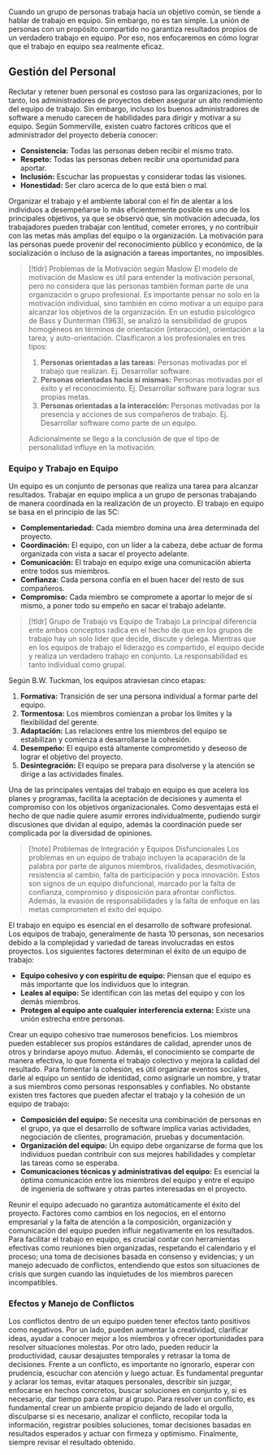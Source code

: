Cuando un grupo de personas trabaja hacia un objetivo común, se tiende a hablar de trabajo en equipo. Sin embargo, no es tan simple. La unión de personas con un propósito compartido no garantiza resultados propios de un verdadero trabajo en equipo. Por eso, nos enfocaremos en cómo lograr que el trabajo en equipo sea realmente eficaz.
## Gestión del Personal
Reclutar y retener buen personal es costoso para las organizaciones, por lo tanto, los administradores de proyectos deben asegurar un alto rendimiento del equipo de trabajo. Sin embargo, incluso los buenos administradores de software a menudo carecen de habilidades para dirigir y motivar a su equipo.
Según Sommerville, existen cuatro factores críticos que el administrador del proyecto debería conocer:
- **Consistencia:** Todas las personas deben recibir el mismo trato.
- **Respeto:** Todas las personas deben recibir una oportunidad para aportar.
- **Inclusión:** Escuchar las propuestas y considerar todas las visiones.
- **Honestidad:** Ser claro acerca de lo que está bien o mal.

Organizar el trabajo y el ambiente laboral con el fin de alentar a los individuos a desempeñarse lo más eficientemente posible es uno de los principales objetivos, ya que se observó que, sin motivación adecuada, los trabajadores pueden trabajar con lentitud, cometer errores, y no contribuir con las metas más amplias del equipo o la organización. La motivación para las personas puede provenir del reconocimiento público y económico, de la socialización o incluso de la asignación a tareas importantes, no imposibles.

>[!tldr] Problemas de la Motivación según Maslow
>El modelo de motivación de Maslow es útil para entender la motivación personal, pero no considera que las personas también forman parte de una organización o grupo profesional. Es importante pensar no solo en la motivación individual, sino también en cómo motivar a un equipo para alcanzar los objetivos de la organización.
>En un estudio psicológico de Bass y Dunterman (1963), se analizó la sensibilidad de grupos homogéneos en términos de orientación (interacción), orientación a la tarea, y auto-orientación. Clasificaron a los profesionales en tres tipos:
>
>1. **Personas orientadas a las tareas:** Personas motivadas por el trabajo que realizan. Ej. Desarrollar software.
>2. **Personas orientadas hacia sí mismas:** Personas motivadas por el éxito y el reconocimiento. Ej. Desarrollar software para lograr sus propias metas.
>3. **Personas orientadas a la interacción:** Personas motivadas por la presencia y acciones de sus compañeros de trabajo. Ej. Desarrollar software como parte de un equipo.
> 
>Adicionalmente se llego a la conclusión de que el tipo de personalidad influye en la motivación.
### Equipo y Trabajo en Equipo
Un equipo es un conjunto de personas que realiza una tarea para alcanzar resultados. Trabajar en equipo implica a un grupo de personas trabajando de manera coordinada en la realización de un proyecto. El trabajo en equipo se basa en el principio de las 5C:
- **Complementariedad:** Cada miembro domina una área determinada del proyecto.
- **Coordinación:** El equipo, con un líder a la cabeza, debe actuar de forma organizada con vista a sacar el proyecto adelante.
- **Comunicación:** El trabajo en equipo exige una comunicación abierta entre todos sus miembros.
- **Confianza:** Cada persona confía en el buen hacer del resto de sus compañeros.
- **Compromiso:** Cada miembro se compromete a aportar lo mejor de sí mismo, a poner todo su empeño en sacar el trabajo adelante.

>[!tldr] Grupo de Trabajo vs Equipo de Trabajo
>La principal diferencia ente ambos conceptos radica en el hecho de que en los grupos de trabajo hay un solo líder que decide, discute y delega. Mientras que en los equipos de trabajo el liderazgo es compartido, el equipo decide y realiza un verdadero trabajo en conjunto. La responsabilidad es tanto individual como grupal.

Según B.W. Tuckman, los equipos atraviesan cinco etapas:
1. **Formativa:** Transición de ser una persona individual a formar parte del equipo.
2. **Tormentosa:** Los miembros comienzan a probar los límites y la flexibilidad del gerente.
3. **Adaptación:** Las relaciones entre los miembros del equipo se estabilizan y comienza a desarrollarse la cohesión.
4. **Desempeño:** El equipo está altamente comprometido y deseoso de lograr el objetivo del proyecto.
5. **Desintegración:** El equipo se prepara para disolverse y la atención se dirige a las actividades finales.

Una de las principales ventajas del trabajo en equipo es que acelera los planes y programas, facilita la aceptación de decisiones y aumenta el compromiso con los objetivos organizacionales. Como desventajas está el hecho de que nadie quiere asumir errores individualmente, pudiendo surgir discusiones que dividan al equipo, además la coordinación puede ser complicada por la diversidad de opiniones.

>[!note] Problemas de Integración y Equipos Disfuncionales
>Los problemas en un equipo de trabajo incluyen la acaparación de la palabra por parte de algunos miembros, rivalidades, desmotivación, resistencia al cambio, falta de participación y poca innovación. Estos son signos de un equipo disfuncional, marcado por la falta de confianza, compromiso y disposición para afrontar conflictos. Además, la evasión de responsabilidades y la falta de enfoque en las metas comprometen el éxito del equipo.

El trabajo en equipo es esencial en el desarrollo de software profesional. Los equipos de trabajo, generalmente de hasta 10 personas, son necesarios debido a la complejidad y variedad de tareas involucradas en estos proyectos. Los siguientes factores determinan el éxito de un equipo de trabajo:
- **Equipo cohesivo y con espíritu de equipo:** Piensan que el equipo es más importante que los individuos que lo integran.
- **Leales al equipo:** Se identifican con las metas del equipo y con los demás miembros.
- **Protegen al equipo ante cualquier interferencia externa:** Existe una unión estrecha entre personas.

Crear un equipo cohesivo trae numerosos beneficios. Los miembros pueden establecer sus propios estándares de calidad, aprender unos de otros y brindarse apoyo mutuo. Además, el conocimiento se comparte de manera efectiva, lo que fomenta el trabajo colectivo y mejora la calidad del resultado. Para fomentar la cohesión, es útil organizar eventos sociales, darle al equipo un sentido de identidad, como asignarle un nombre, y tratar a sus miembros como personas responsables y confiables.
No obstante existen tres factores que pueden afectar el trabajo y la cohesión de un equipo de trabajo: 
- **Composición del equipo:** Se necesita una combinación de personas en el grupo, ya que el desarrollo de software implica varias actividades, negociación de clientes, programación, pruebas y documentación.
- **Organización del equipo:** Un equipo debe organizarse de forma que los individuos puedan contribuir con sus mejores habilidades y completar las tareas como se esperaba.
- **Comunicaciones técnicas y administrativas del equipo:** Es esencial la óptima comunicación entre los miembros del equipo y entre el equipo de ingeniería de software y otras partes interesadas en el proyecto.

Reunir el equipo adecuado no garantiza automáticamente el éxito del proyecto. Factores como cambios en los negocios, en el entorno empresarial y la falta de atención a la composición, organización y comunicación del equipo pueden influir negativamente en los resultados.
Para facilitar el trabajo en equipo, es crucial contar con herramientas efectivas como reuniones bien organizadas, respetando el calendario y el proceso; una toma de decisiones basada en consenso y evidencias; y un manejo adecuado de conflictos, entendiendo que estos son situaciones de crisis que surgen cuando las inquietudes de los miembros parecen incompatibles.
### Efectos y Manejo de Conflictos
Los conflictos dentro de un equipo pueden tener efectos tanto positivos como negativos. Por un lado, pueden aumentar la creatividad, clarificar ideas, ayudar a conocer mejor a los miembros y ofrecer oportunidades para resolver situaciones molestas. Por otro lado, pueden reducir la productividad, causar desajustes temporales y retrasar la toma de decisiones.
Frente a un conflicto, es importante no ignorarlo, esperar con prudencia, escuchar con atención y luego actuar. Es fundamental preguntar y aclarar los temas, evitar ataques personales, describir sin juzgar, enfocarse en hechos concretos, buscar soluciones en conjunto y, si es necesario, dar tiempo para calmar al grupo.
Para resolver un conflicto, es fundamental crear un ambiente propicio dejando de lado el orgullo, disculparse si es necesario, analizar el conflicto, recopilar toda la información, registrar posibles soluciones, tomar decisiones basadas en resultados esperados y actuar con firmeza y optimismo. Finalmente, siempre revisar el resultado obtenido.

